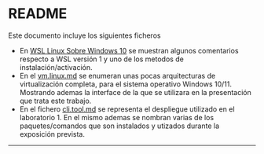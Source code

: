 # README

Este documento incluye los siguientes ficheros

- En [WSL Linux Sobre Windows 10](./subsistema.windows.p.linux.md) se muestran algunos comentarios respecto a WSL versión 1 y uno de los metodos de instalación/activación.
- En el [vm.linux.md](./vm.linux.md) se enumeran unas pocas arquitecturas de virtualización completa, para el sistema operativo Windows 10/11. Mostrando ademas la interface de la que se utilizara en la presentación que trata este trabajo.
- En el fichero [cli.tool.md](./cli.tools.md) se representa el despliegue utilizado en el laboratorio 1. En el mismo ademas se nombran varias de los paquetes/comandos que son instalados y utizados durante la exposición prevista.
 
---
